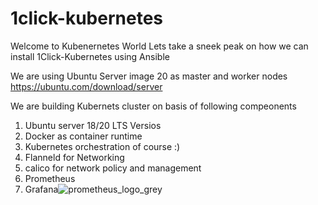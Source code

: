 # 1click-kubernetes
Welcome to Kubenernetes World
Lets take a sneek peak on how we can install  1Click-Kubernetes using Ansible

We are using Ubuntu Server image 20 as master and worker nodes
https://ubuntu.com/download/server

We are building Kubernets cluster on basis of following compeonents
1) Ubuntu server 18/20 LTS Versios 
2) Docker as container runtime
3) Kubernetes orchestration of course :)
4) Flanneld for Networking
5) calico for network policy and management 
6) Prometheus
7) Grafana![prometheus_logo_grey](https://user-images.githubusercontent.com/99710234/154662948-163459eb-9eab-45e8-8400-a5e1ece48977.svg)

 

